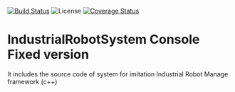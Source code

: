 [![Build Status](https://www.travis-ci.com/evster-coder/IndustrialRobotSystemConsoleFixed.svg?branch=main)](https://www.travis-ci.com/github/evster-coder/IndustrialRobotSystemConsoleFixed)
![License](https://img.shields.io/github/license/evster-coder/IndustrialRobotSystemConsoleFixed)
[![Coverage Status](https://coveralls.io/repos/github/evster-coder/IndustrialRobotSystemConsoleFixed/badge.svg?branch=main)](https://coveralls.io/github/evster-coder/IndustrialRobotSystemConsoleFixed?branch=main)

# IndustrialRobotSystem Console Fixed version

It includes the source code of system for imitation Industrial Robot Manage framework (c++)
